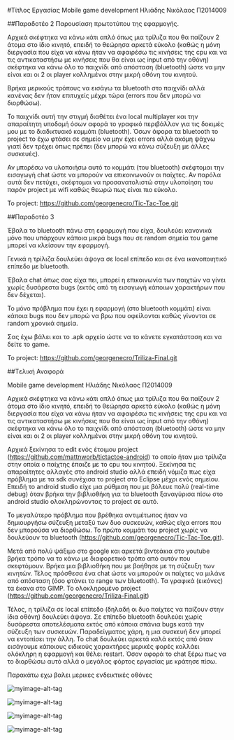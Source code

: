 ﻿#Τίτλος Εργασίας Mobile game development
Ηλιάδης Νικόλαος  Π2014009

##Παραδοτέο 2
Παρουσίαση πρωτοτύπου της εφαρμογής.

Αρχικά σκέφτηκα να κάνω κάτι απλό όπως μια τρίλιζα που θα παίζουν 2 άτομα στο ίδιο κινητό, επειδή το θεώρησα αρκετά εύκολο (καθώς η μόνη διεργασία που είχα να κάνω ήταν να αφαιρέσω τις κινήσεις της cpu και να τις αντικαταστήσω με κινήσεις που θα είναι ως input από την οθόνη) σκέφτηκα να κάνω όλο το παιχνίδι από απόσταση (bluetooth) ώστε να μην είναι και οι 2 οι player κολλημένοι στην μικρή οθόνη του κινητού.

Βρήκα μερικούς τρόπους να εισάγω τα bluetooth στο παιχνίδι αλλά κανένας δεν ήταν επιτυχείς μέχρι τώρα (errors που δεν μπορώ να διορθώσω).

Το παιχνίδι αυτή την στιγμή διαθέτει ένα local multiplayer και την απαραίτητη υποδομή όσων αφορά το γραφικό περιβάλλον για τις δοκιμές μου με το διαδικτυακό κομμάτι (bluetooth). Όσων άφορα τα bluetooth το project το έχω φτάσει σε σημείο να μην έχει errors αλλά ακόμη ψάχνω γιατί δεν τρέχει όπως πρέπει (δεν μπορώ να κάνω σύζευξη με άλλες συσκευές).

Αν μπορέσω να υλοποιήσω αυτό το κομμάτι (του bluetooth) σκέφτομαι την εισαγωγή chat ώστε να μπορούν να επικοινωνούν οι παίχτες. 
Αν παρόλα αυτά δεν πετύχει, σκέφτομαι να προσανατολιστώ στην υλοποίηση του παρόν project με wifi καθώς θεωρώ πως είναι πιο εύκολο.

Το project: https://github.com/georgenecro/Tic-Tac-Toe.git

##Παραδοτέο 3

Έβαλα το bluetooth πάνω στη εφαρμογή που είχα, δουλεύει κανονικά μόνο που υπάρχουν κάποια μικρά bugs που σε random σημεία του game μπορεί να κλείσουν την εφαρμογή. 

Γενικά η τρίλιζα δουλεύει άψογα σε local επίπεδο και σε ένα ικανοποιητικό επίπεδο με bluetooth. 



Έβαλα chat όπως σας είχα πει, μπορεί η επικοινωνία των παιχτών να γίνει χωρίς δυσάρεστα bugs (εκτός από τη εισαγωγή κάποιων χαρακτήρων που δεν δέχεται). 



Το μόνο πρόβλημα που έχει η εφαρμογή (στο bluetooth κομμάτι) είναι κάποια bugs που δεν μπορώ να βρω που οφείλονται καθώς γίνονται σε random χρονικά σημεία.



Σας έχω βάλει και το .apk αρχείο ώστε να το κάνετε εγκατάσταση και να δείτε το game.

Το project: https://github.com/georgenecro/Triliza-Final.git

##Tελική Αναφορά

Mobile game development 
Ηλιάδης Νικόλαος  Π2014009

Αρχικά σκέφτηκα να κάνω κάτι απλό όπως μια τρίλιζα που θα παίζουν 2 άτομα στο ίδιο κινητό, επειδή το θεώρησα αρκετά εύκολο (καθώς η μόνη διεργασία που είχα να κάνω ήταν να αφαιρέσω τις κινήσεις της cpu και να τις αντικαταστήσω με κινήσεις που θα είναι ως input από την οθόνη) σκέφτηκα να κάνω όλο το παιχνίδι από απόσταση (bluetooth) ώστε να μην είναι και οι 2 οι player κολλημένοι στην μικρή οθόνη του κινητού.

Αρχικά ξεκίνησα το edit ενός έτοιμου project (https://github.com/mattnworb/tictactoe-android) το οποίο ήταν μια τρίλιζα στην οποία ο παίχτης έπαιζε με το cpu του κινητού. Ξεκίνησα τις απαραίτητες αλλαγές στο android studio αλλά επειδή νόμιζα πως είχα πρόβλημα με τα sdk συνέχισα το project στο Eclipse μέχρι ενός σημείου. Επειδή το android studio είχε μια ρύθμιση που με βόλευε πολύ (real-time debug) όταν βρήκα την βιβλιοθήκη για τα bluetooth ξαναγύρισα πίσω στο android studio ολοκληρώνοντας 
το project σε αυτό.

Το μεγαλύτερο πρόβλημα που βρέθηκα αντιμέτωπος ήταν να δημιουργήσω σύζευξη μεταξύ των δυο συσκευών, καθώς είχα errors που δεν μπορούσα να διορθώσω. Το πρώτο κομμάτι του project χωρίς να δουλεύουν τα bluetooth (https://github.com/georgenecro/Tic-Tac-Toe.git).

Μετά από πολύ ψάξιμο στο google και αρκετά βιντεάκια στο youtube βρήκα τρόπο να το κάνω με διαφορετικό τρόπο από αυτόν που σκεφτόμουν. Βρήκα μια βιβλιοθήκη που με βοήθησε με τη σύζευξη των κινητών.
Τέλος πρόσθεσα ένα chat ώστε να μπορούν οι παίχτες να μιλάνε από απόσταση (όσο φτάνει το range των bluetooth). 
Τα γραφικά (εικόνες) τα έκανα στο GIMP.
Το ολοκληρομένο project (https://github.com/georgenecro/Triliza-Final.git)

Τέλος, η τρίλιζα σε local επίπεδο (δηλαδή οι δυο παίχτες να παίζουν στην ίδια οθόνη) δουλεύει άψογα. Σε επίπεδο bluetooth δουλεύει χωρίς δυσάρεστα αποτελέσματα εκτός από κάποια σπάνια bugs κατά την σύζευξη των συσκευών. Παραδείγματος χάρη, η μια συσκευή δεν μπορεί να εντοπίσει την άλλη. Το chat δουλεύει αρκετά καλά εκτός από όταν εισάγουμε κάποιους ειδικούς χαρακτήρες μερικές φορές κολλάει ολόκληρη η εφαρμογή και θέλει restart. Όσον αφορά το chat ξέρω πως να το διορθώσω αυτό αλλά ο μεγάλος φόρτος εργασίας 
με κράτησε πίσω. 

Παρακάτω εχω βαλει μερικες ενδεικτικές οθόνες

![myimage-alt-tag](https://github.com/georgenecro/Photos-Rep-Try/blob/master/Pictures/13318714_1108919795835057_805039668_n.png)

![myimage-alt-tag](https://github.com/georgenecro/Photos-Rep-Try/blob/master/Pictures/13335178_1108919789168391_2053125496_n.png)

![myimage-alt-tag](https://github.com/georgenecro/Photos-Rep-Try/blob/master/Pictures/13330458_1108919772501726_568343888_n.png)

![myimage-alt-tag](https://github.com/georgenecro/Photos-Rep-Try/blob/master/Pictures/13295139_1108919769168393_1777542890_n.png)
